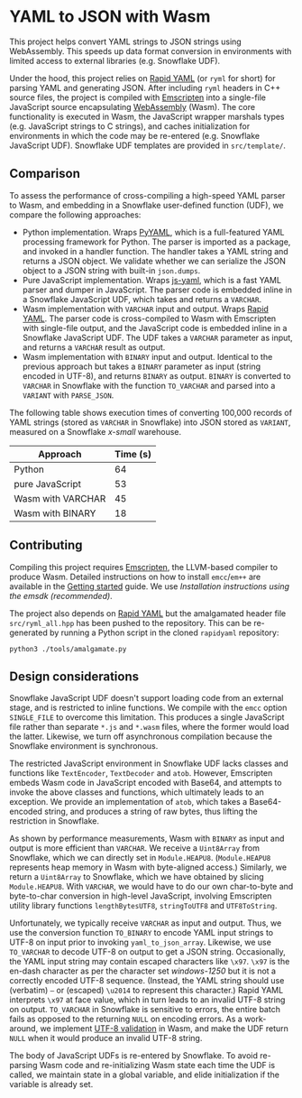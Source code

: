 # YAML to JSON with Wasm

This project helps convert YAML strings to JSON strings using WebAssembly. This speeds up data format conversion in environments with limited access to external libraries (e.g. Snowflake UDF).

Under the hood, this project relies on [Rapid YAML](https://github.com/biojppm/rapidyaml) (or `ryml` for short) for parsing YAML and generating JSON. After including `ryml` headers in C++ source files, the project is compiled with [Emscripten](https://emscripten.org/) into a single-file JavaScript source encapsulating [WebAssembly](https://webassembly.org/) (Wasm). The core functionality is executed in Wasm, the JavaScript wrapper marshals types (e.g. JavaScript strings to C strings), and caches initialization for environments in which the code may be re-entered (e.g. Snowflake JavaScript UDF). Snowflake UDF templates are provided in `src/template/`.

## Comparison

To assess the performance of cross-compiling a high-speed YAML parser to Wasm, and embedding in a Snowflake user-defined function (UDF), we compare the following approaches:

* Python implementation. Wraps [PyYAML](https://github.com/yaml/pyyaml), which is a full-featured YAML processing framework for Python. The parser is imported as a package, and invoked in a handler function. The handler takes a YAML string and returns a JSON object. We validate whether we can serialize the JSON object to a JSON string with built-in `json.dumps`.
* Pure JavaScript implementation. Wraps [js-yaml](nodeca.github.io/js-yaml/), which is a fast YAML parser and dumper in JavaScript. The parser code is embedded inline in a Snowflake JavaScript UDF, which takes and returns a `VARCHAR`.
* Wasm implementation with `VARCHAR` input and output. Wraps [Rapid YAML](https://github.com/biojppm/rapidyaml). The parser code is cross-compiled to Wasm with Emscripten with single-file output, and the JavaScript code is embedded inline in a Snowflake JavaScript UDF. The UDF takes a `VARCHAR` parameter as input, and returns a `VARCHAR` result as output.
* Wasm implementation with `BINARY` input and output. Identical to the previous approach but takes a `BINARY` parameter as input (string encoded in UTF-8), and returns `BINARY` as output. `BINARY` is converted to `VARCHAR` in Snowflake with the function `TO_VARCHAR` and parsed into a `VARIANT` with `PARSE_JSON`.

The following table shows execution times of converting 100,000 records of YAML strings (stored as `VARCHAR` in Snowflake) into JSON stored as `VARIANT`, measured on a Snowflake *x-small* warehouse.

| Approach          | Time (s) |
| ----------------- | -------- |
| Python            |       64 |
| pure JavaScript   |       53 |
| Wasm with VARCHAR |       45 |
| Wasm with BINARY  |       18 |

## Contributing

Compiling this project requires [Emscripten](https://emscripten.org/), the LLVM-based compiler to produce Wasm. Detailed instructions on how to install `emcc`/`em++` are available in the [Getting started](https://emscripten.org/docs/getting_started/downloads.html) guide. We use *Installation instructions using the emsdk (recommended)*.

The project also depends on [Rapid YAML](https://github.com/biojppm/rapidyaml) but the amalgamated header file `src/ryml_all.hpp` has been pushed to the repository. This can be re-generated by running a Python script in the cloned `rapidyaml` repository:

```
python3 ./tools/amalgamate.py
```

## Design considerations

Snowflake JavaScript UDF doesn't support loading code from an external stage, and is restricted to inline functions. We compile with the `emcc` option `SINGLE_FILE` to overcome this limitation. This produces a single JavaScript file rather than separate `*.js` and `*.wasm` files, where the former would load the latter. Likewise, we turn off asynchronous compilation because the Snowflake environment is synchronous.

The restricted JavaScript environment in Snowflake UDF lacks classes and functions like `TextEncoder`, `TextDecoder` and `atob`. However, Emscripten embeds Wasm code in JavaScript encoded with Base64, and attempts to invoke the above classes and functions, which ultimately leads to an exception. We provide an implementation of `atob`, which takes a Base64-encoded string, and produces a string of raw bytes, thus lifting the restriction in Snowflake.

As shown by performance measurements, Wasm with `BINARY` as input and output is more efficient than `VARCHAR`. We receive a `Uint8Array` from Snowflake, which we can directly set in `Module.HEAPU8`. (`Module.HEAPU8` represents heap memory in Wasm with byte-aligned access.) Similarly, we return a `Uint8Array` to Snowflake, which we have obtained by slicing `Module.HEAPU8`. With `VARCHAR`, we would have to do our own char-to-byte and byte-to-char conversion in high-level JavaScript, involving Emscripten utility library functions `lengthBytesUTF8`, `stringToUTF8` and `UTF8ToString`.

Unfortunately, we typically receive `VARCHAR` as input and output. Thus, we use the conversion function `TO_BINARY` to encode YAML input strings to UTF-8 on input prior to invoking `yaml_to_json_array`. Likewise, we use `TO_VARCHAR` to decode UTF-8 on output to get a JSON string. Occasionally, the YAML input string may contain escaped characters like `\x97`. `\x97` is the en-dash character as per the character set *windows-1250* but it is not a correctly encoded UTF-8 sequence. (Instead, the YAML string should use (verbatim) `—` or (escaped) `\u2014` to represent this character.) Rapid YAML interprets `\x97` at face value, which in turn leads to an invalid UTF-8 string on output. `TO_VARCHAR` in Snowflake is sensitive to errors, the entire batch fails as opposed to the returning `NULL` on encoding errors. As a work-around, we implement [UTF-8 validation](https://bjoern.hoehrmann.de/utf-8/decoder/dfa/) in Wasm, and make the UDF return `NULL` when it would produce an invalid UTF-8 string.

The body of JavaScript UDFs is re-entered by Snowflake. To avoid re-parsing Wasm code and re-initializing Wasm state each time the UDF is called, we maintain state in a global variable, and elide initialization if the variable is already set.

